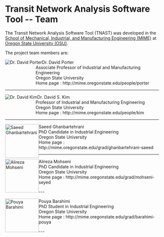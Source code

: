 Transit Network Analysis Software Tool -- Team
=========

The Transit Network Analysis Software Tool (TNAST) was developed in the [School of Mechanical, Industrial, and Manufacturing Engineering (MIME)](http://mime.oregonstate.edu, "MIME home page") at [Oregon State University (OSU)](http://oregonstate.edu, "OSU home page").

The project team members are:

<p><img src="http://mime.oregonstate.edu/sites/mime.oregonstate.edu/files/styles/thumbnail/public/porter-david.jpg" alt="Dr. David Porter" style="float:left;" title="Dr. David Porter">
<span style="margin-left:100px; display:block;">Dr. David Porter</span></b>
<span style="margin-left:100px; display:block;">Associate Professor of Industrial and Manufacturing Engineering</span></b>
<span style="margin-left:100px; display:block;">Oregon State University</span></b>
<span style="margin-left:100px; display:block;">Home page : http://mime.oregonstate.edu/people/porter </span></b>
</p>

---
<p><img src="http://mime.oregonstate.edu/sites/mime.oregonstate.edu/files/styles/thumbnail/public/kim-mime.jpg" alt="Dr. David Kim" style="float:left;" title="Dr. David Kim">
<span style="margin-left:100px; display:block;">Dr. David S. Kim</span></b>
<span style="margin-left:100px; display:block;">Professor of Industrial and Manufacturing Engineering</span></b>
<span style="margin-left:100px; display:block;">Oregon State University</span></b>
<span style="margin-left:100px; display:block;">Home page : http://mime.oregonstate.edu/people/kim</span></b>
</p>

---
<p><img width=110 height=110 src="http://mime.oregonstate.edu/sites/mime.oregonstate.edu/files/photos/grad-directory/ghanbartehrani-saeed-325x325-01.jpg" alt="Saeed Ghanbartehrani" style="float:left;" title="Saeed Ghanbartehrani">
<span style="margin-left:100px; display:block;">Saeed Ghanbartehrani</span></b>
<span style="margin-left:100px; display:block;">PhD Candidate in Industrial Engineering</span></b>
<span style="margin-left:100px; display:block;">Oregon State University</span></b>
<span style="margin-left:100px; display:block;">Home page : http://mime.oregonstate.edu/grad/ghanbartehrani-saeed</span></b>
</p>

---
<p><img width=110 height=110 src="http://mime.oregonstate.edu/sites/mime.oregonstate.edu/files/photos/grad-directory/mohseni-seyed-web.jpg" alt="Alireza Mohseni" style="float:left;" title="Alireza Mohseni">
<span style="margin-left:100px; display:block;">Alireza Mohseni</span></b>
<span style="margin-left:100px; display:block;">PhD Candidate in Industrial Engineering</span></b>
<span style="margin-left:100px; display:block;">Oregon State University</span></b>
<span style="margin-left:100px; display:block;">Home page : http://mime.oregonstate.edu/grad/mohseni-seyed</span></b>
</p>
---
<p><img width=110 height=110 src="http://mime.oregonstate.edu/sites/mime.oregonstate.edu/files/photos/grad-directory/pouya-barahimi-325x325-01.jpg" alt="Pouya Barahimi" style="float:left;" title="Pouya Barahimi">
<span style="margin-left:100px; display:block;">Pouya Barahimi</span></b>
<span style="margin-left:100px; display:block;">PhD Student in Industrial Engineering</span></b>
<span style="margin-left:100px; display:block;">Oregon State University</span></b>
<span style="margin-left:100px; display:block;">Home page : http://mime.oregonstate.edu/grad/barahimi-pouya</span></b>
</p>
---